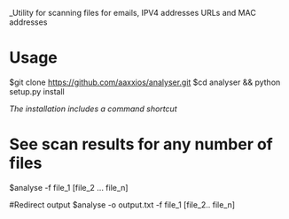 _Utility for scanning files for emails, IPV4 addresses URLs and MAC addresses 


# Usage 
$git clone https://github.com/aaxxios/analyser.git
$cd analyser && python setup.py install 

*The installation includes a command shortcut*

# See scan results for any number of files 
$analyse -f file_1 [file_2 ... file_n] 

#Redirect output 
$analyse -o output.txt -f file_1 [file_2.. file_n] 
